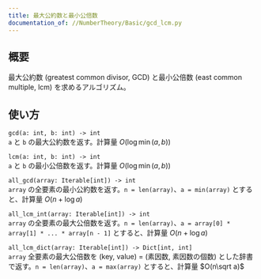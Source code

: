 ```yaml
---
title: 最大公約数と最小公倍数
documentation_of: //NumberTheory/Basic/gcd_lcm.py
---
```


## 概要
最大公約数 (greatest common divisor, GCD) と最小公倍数 (east common multiple, lcm) を求めるアルゴリズム。

## 使い方
`gcd(a: int, b: int) -> int`  
`a` と `b` の最大公約数を返す。計算量 $O(\log \min(a, b))$

`lcm(a: int, b: int) -> int`  
`a` と `b` の最小公倍数を返す。計算量 $O(\log \min(a, b))$

`all_gcd(array: Iterable[int]) -> int`  
`array` の全要素の最小公約数を返す。`n = len(array)`、`a = min(array)` とすると、計算量 $O(n + \log a)$

`all_lcm_int(array: Iterable[int]) -> int`  
`array` の全要素の最大公倍数を返す。`n = len(array)`、`a = array[0] * array[1] * ... * array[n - 1]` とすると、計算量 $O(n + \log a)$

`all_lcm_dict(array: Iterable[int]) -> Dict[int, int]`  
`array` 全要素の最大公倍数を (key, value) = (素因数, 素因数の個数) とした辞書で返す。`n = len(array)`、`a = max(array)` とすると、計算量 $O(n\sqrt a)$
